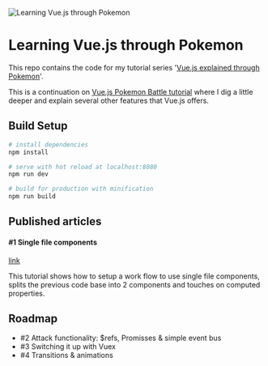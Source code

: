 ![Learning Vue.js through Pokemon](https://cdn-images-1.medium.com/max/2000/1*zUXn3MdnINFkEmqe92Nfcw.png)
# Learning Vue.js through Pokemon

This repo contains the code for my tutorial series '[Vue.js explained through Pokemon](https://medium.com/@maximkerstens/vue-js-explained-through-pokemon-ac49516ba5d3#.tp1jszxgb)'.

This is a continuation on [Vue.js Pokemon Battle tutorial](https://medium.com/coding-artist/vue-js-pokemon-battle-tutorial-380cd72eb681#.thudhql24) where I dig a little deeper and explain several other features that Vue.js offers.

## Build Setup

``` bash
# install dependencies
npm install

# serve with hot reload at localhost:8080
npm run dev

# build for production with minification
npm run build
```

## Published articles

#### #1 Single file components
[link](https://medium.com/@maximkerstens/vue-js-explained-through-pokemon-ac49516ba5d3#.tp1jszxgb)

This tutorial shows how to setup a work flow to use single file components,
splits the previous code base into 2 components and touches on computed properties.

## Roadmap
 - #2 Attack functionality: $refs, Promisses & simple event bus
 - #3 Switching it up with Vuex
 - #4 Transitions & animations
